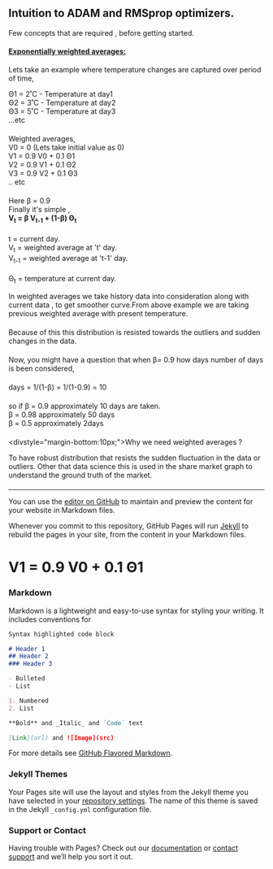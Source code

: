 
<html>
<h2>Intuition to  ADAM and RMSprop optimizers.</h2>

<p>Few concepts that are required , before getting started.</p>

<h4><u>Exponentially weighted averages:</u></h4>

<p>Lets take an example where temperature changes are captured over period of time, </p>


<div>Θ1 = 2˚C  - Temperature at day1</div> 
<div>Θ2 = 3˚C  - Temperature at day2</div> 
<div>Θ3 = 5˚C  - Temperature at day3 </div>
<div style="margin-bottom:20px;">...etc </div>
 

 <div>Weighted averages, </div>
 <div>V0  = 0 (Lets take initial value as 0)</div>
 <div>V1  =  0.9  V0   + 0.1 Θ1</div> 
 <div>V2  =  0.9  V1   + 0.1 Θ2 </div>
 <div>V3  =  0.9  V2   + 0.1 Θ3 </div>
  <div  style="margin-bottom:20px;">.. etc  </div>
 
 
<div> Here β = 0.9 </div>
<div> Finally it's simple , </div>
                  <div style="margin-bottom:20px;"><b>  V<sub>t</sub> = β V<sub>t-1</sub> + (1-β) Θ<sub>t</sub></b></div>


<div>t = current day.</div>
<div>V<sub>t</sub> = weighted average at 't' day.</div>
<div>V<sub>t-1</sub> = weighted average at 't-1' day.</div>
<div  style="margin-top:20px;">Θ<sub>t</sub> = temperature at current day.</div></p>

<div style="margin-bottom:20px;">	
In weighted averages we take history data into consideration along with current data , to get smoother curve.From above example we are taking previous weighted average with present temperature.
</div>
<div style="margin-bottom:20px;">Because of this this distribution is resisted towards the outliers and sudden changes in the data.</div>

<div style="margin-bottom:20px;">Now, you might have a question that when  β= 0.9 how days number of days is been considered,</div>


<div style="margin-bottom:20px;"> days = 1/(1-β) = 1/(1-0.9) = 10 </div>

<div> so if β = 0.9  approximately 10 days are taken.</div>
    <div>   β = 0.98 approximately 50 days</div>
    <div style="margin-bottom:20px;">   β = 0.5  approximately 2days</div>
	  
<divstyle="margin-bottom:10px;">Why we need weighted averages ?</div>


<div style="margin-bottom:20px;"> To have robust distribution that resists the sudden fluctuation in the data or outliers. Other that data science this is used in the share market graph to understand the ground truth of the market.</div>

 
</html>


___________________________________________________________________________________

 







You can use the [editor on GitHub](https://github.com/towardsdatascience/towardsdatascience.github.io/edit/master/index.md) to maintain and preview the content for your website in Markdown files.

Whenever you commit to this repository, GitHub Pages will run [Jekyll](https://jekyllrb.com/) to rebuild the pages in your site, from the content in your Markdown files.

<h1>V1 =  0.9  V0   + 0.1 Θ1 </h1>

### Markdown

Markdown is a lightweight and easy-to-use syntax for styling your writing. It includes conventions for

```markdown
Syntax highlighted code block

# Header 1
## Header 2
### Header 3

- Bulleted
- List

1. Numbered
2. List

**Bold** and _Italic_ and `Code` text

[Link](url) and ![Image](src)
```

For more details see [GitHub Flavored Markdown](https://guides.github.com/features/mastering-markdown/).

### Jekyll Themes

Your Pages site will use the layout and styles from the Jekyll theme you have selected in your [repository settings](https://github.com/towardsdatascience/towardsdatascience.github.io/settings). The name of this theme is saved in the Jekyll `_config.yml` configuration file.

### Support or Contact

Having trouble with Pages? Check out our [documentation](https://help.github.com/categories/github-pages-basics/) or [contact support](https://github.com/contact) and we’ll help you sort it out.

